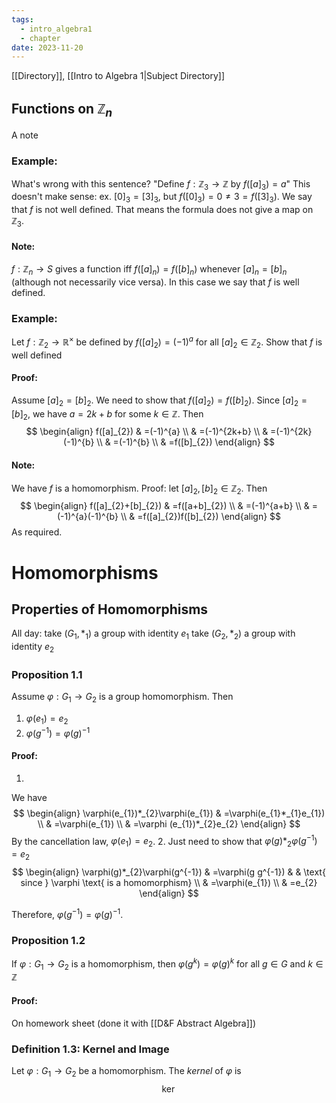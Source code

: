 ```yaml
---
tags:
  - intro_algebra1
  - chapter
date: 2023-11-20
---
```

[[Directory]], [[Intro to Algebra 1|Subject Directory]]
## Functions on ${} \mathbb{Z}_{n} {}$
A note
### Example:
What's wrong with this sentence?
"Define ${} f:\mathbb{Z}_{3}\to{}\mathbb{Z} {}$ by $f([a]_{3})=a$"
This doesn't make sense:
ex. ${} [0]_{3}=[3]_{3} {}$, but $f([0]_{3})=0\neq 3=f([3]_{3})$.
We say that $f$ is not well defined. That means the formula does not give a map on $\mathbb{Z}_{3}$.
#### Note: 
${} f:\mathbb{Z}_{n}\to{}S {}$ gives a function iff ${} f([a]_{n})=f([b]_{n}) {}$ whenever $[a]_{n}=[b]_{n} {}$ (although not necessarily vice versa). In this case we say that ${} f {}$ is well defined.
### Example:
Let ${} f:\mathbb{Z}_{2}\to{}\mathbb{R}^{\times } {}$ be defined by ${} f([a]_{2})=(-1)^{a} {}$ for all $[a]_{2}\in \mathbb{Z}_{2}$. Show that $f$ is well defined
#### Proof:
Assume ${} [a]_{2}=[b]_{2} {}$. We need to show that ${} f([a]_{2})=f([b]_{2}) {}$. Since ${} [a]_{2}=[b]_{2} {}$, we have ${} a=2k+b {}$ for some ${} k \in \mathbb{Z} {}$. Then
$$
\begin{align}
f([a]_{2}) & =(-1)^{a} \\
 & =(-1)^{2k+b} \\
 & =(-1)^{2k}(-1)^{b} \\
 & =(-1)^{b} \\
 & =f([b]_{2})
\end{align}
$$
#### Note: 
We have $f$ is a homomorphism. Proof:
let ${} [a]_{2},\, [b]_{2} \in \mathbb{Z}_{2}$. Then
$$
\begin{align}
f([a]_{2}+[b]_{2})  & =f([a+b]_{2}) \\
& =(-1)^{a+b} \\
 & =(-1)^{a}(-1)^{b} \\
 & =f([a]_{2})f([b]_{2})
\end{align}
$$
As required.
# Homomorphisms
## Properties of Homomorphisms
All day: take ${} (G_{1},\, *_{1}) {}$ a group with identity $e_{1}$
            take ${} (G_{2},\, *_{2}) {}$ a group with identity $e_{2}$
### Proposition 1.1
Assume $\varphi:G_{1}\to{}G_{2} {}$ is a group homomorphism. Then
1. ${} \varphi(e_{1})=e_{2} {}$
2. ${} \varphi(g^{-1})=\varphi(g)^{-1} {}$
#### Proof:
1. 
We have 
$$
\begin{align}
 \varphi(e_{1})*_{2}\varphi(e_{1}) & =\varphi(e_{1}*_{1}e_{1})   \\
 & =\varphi(e_{1}) \\
 & =\varphi (e_{1})*_{2}e_{2}
 \end{align}
$$
By the cancellation law, ${} \varphi (e_{1})=e_{2} {}$.
2. 
Just need to show that ${} \varphi(g)*_{2}\varphi(g^{-1})=e_{2} {}$
$$
\begin{align}
 \varphi(g)*_{2}\varphi(g^{-1})  & =\varphi(g g^{-1}) &  & \text{ since } \varphi \text{ is a homomorphism}  \\
 & =\varphi(e_{1}) \\
 & =e_{2}
 \end{align}
$$

Therefore, $\varphi(g^{-1})=\varphi(g)^{-1}$.
### Proposition 1.2
If $\varphi:G_{1}\to{}G_{2} {}$ is a homomorphism, then ${} \varphi(g^{k})=\varphi(g)^{k} {}$ for all ${} g \in G {}$ and ${} k \in \mathbb{Z} {}$
#### Proof:
On homework sheet (done it with [[D&F Abstract Algebra]])
### Definition 1.3: Kernel and Image
Let $\varphi:G_{1}\to{}G_{2} {}$ be a homomorphism. The *kernel* of $\varphi$ is 
$$
\ker
$$